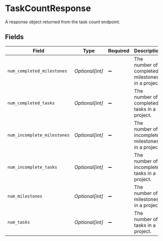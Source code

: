 # TaskCountResponse

A response object returned from the task count endpoint.


## Fields

| Field                                             | Type                                              | Required                                          | Description                                       | Example                                           |
| ------------------------------------------------- | ------------------------------------------------- | ------------------------------------------------- | ------------------------------------------------- | ------------------------------------------------- |
| `num_completed_milestones`                        | *Optional[int]*                                   | :heavy_minus_sign:                                | The number of completed milestones in a project.  | 3                                                 |
| `num_completed_tasks`                             | *Optional[int]*                                   | :heavy_minus_sign:                                | The number of completed tasks in a project.       | 150                                               |
| `num_incomplete_milestones`                       | *Optional[int]*                                   | :heavy_minus_sign:                                | The number of incomplete milestones in a project. | 7                                                 |
| `num_incomplete_tasks`                            | *Optional[int]*                                   | :heavy_minus_sign:                                | The number of incomplete tasks in a project.      | 50                                                |
| `num_milestones`                                  | *Optional[int]*                                   | :heavy_minus_sign:                                | The number of milestones in a project.            | 10                                                |
| `num_tasks`                                       | *Optional[int]*                                   | :heavy_minus_sign:                                | The number of tasks in a project.                 | 200                                               |
